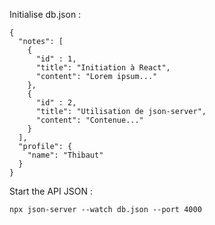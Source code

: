Initialise db.json :

```
{
  "notes": [
    {
      "id" : 1,
      "title": "Initiation à React",
      "content": "Lorem ipsum..."
    },
    {
      "id" : 2,
      "title": "Utilisation de json-server",
      "content": "Contenue..."
    }
  ],
  "profile": {
    "name": "Thibaut"
  }
}
```


Start the API JSON : 

```
npx json-server --watch db.json --port 4000
```